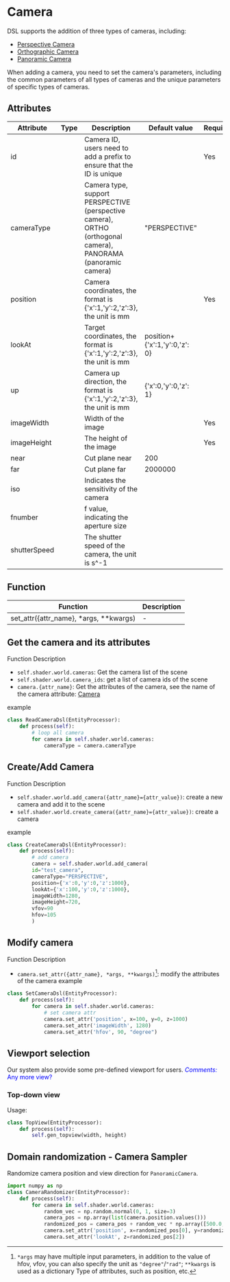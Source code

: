 # Camera

DSL supports the addition of three types of cameras, including:
* [Perspective Camera](../dsl/perspective_camera.md)
* [Orthographic Camera](../dsl/orthographic_camera.md)
* [Panoramic Camera](../dsl/panoramic_camera.md)

When adding a camera, you need to set the camera's parameters, including the common parameters of all types of cameras and the unique parameters of specific types of cameras.

## Attributes
<!-- ### General attributes -->
|Attribute|Type|Description|Default value|Required|
|---|---|---|---|---|
|id||Camera ID, users need to add a prefix to ensure that the ID is unique| |Yes|
|cameraType||Camera type, support PERSPECTIVE (perspective camera), ORTHO (orthogonal camera), PANORAMA (panoramic camera)|"PERSPECTIVE"|
|position||Camera coordinates, the format is {'x':1,'y':2,'z':3}, the unit is mm| |Yes|
|lookAt||Target coordinates, the format is {'x':1,'y':2,'z':3}, the unit is mm|position+{'x':1,'y':0,'z': 0}|
|up||Camera up direction, the format is {'x':1,'y':2,'z':3}, the unit is mm|{'x':0,'y':0,'z': 1}|
|imageWidth||Width of the image| |Yes|
|imageHeight||The height of the image| |Yes|
|near||Cut plane near| 200|
|far||Cut plane far|2000000|
|iso||Indicates the sensitivity of the camera||
|fnumber||f value, indicating the aperture size||
|shutterSpeed||The shutter speed of the camera, the unit is s^-1||

<!-- ### Specific attributes
#### PERSPECTIVE camera
|Attribute|Description|Default value|Required|
|---|---|---|---|
|vfov|Vertical fov, that is, fov in OpenGL, angle value|none|yes|
|hfov|Horizontal fov, when it coexists with vfov, vfov shall prevail, the angle value|none||

#### ORTHO camera
|Attribute|Description|Default value|Required|
|---|---|---|---|
|orthoWidth|The width of the camera displayed in the model space, in millimeters|none|yes|
|orthoHeight|The height displayed by the camera in the model space, in millimeters|none|yes| -->


<!-- # Camera operations -->
## Function
|Function   |Description    |
|---    |---    |
|set_attr({attr_name}, *args, **kwargs)|-|

<!-- toc -->
## Get the camera and its attributes
Function Description
* ```self.shader.world.cameras```: Get the camera list of the scene
* `self.shader.world.camera_ids`: get a list of camera ids of the scene
* ```camera.{attr_name}```: Get the attributes of the camera, see the name of the camera attribute: [Camera](../dsl/camera.md)

example
```python
class ReadCameraDsl(EntityProcessor):
    def process(self):
        # loop all camera
        for camera in self.shader.world.cameras:
            cameraType = camera.cameraType
```

## Create/Add Camera
Function Description
* ```self.shader.world.add_camera({attr_name}={attr_value})```: create a new camera and add it to the scene
* ```self.shader.world.create_camera({attr_name}={attr_value})```: create a camera

example
```python
class CreateCameraDsl(EntityProcessor):
    def process(self):
        # add camera
        camera = self.shader.world.add_camera(
        id="test_camera",
        cameraType="PERSPECTIVE",
        position={'x':0,'y':0,'z':1000},
        lookAt={'x':100,'y':0,'z':1000},
        imageWidth=1280,
        imageHeight=720,
        vfov=90
        hfov=105
        )
```


## Modify camera
Function Description
* ```camera.set_attr({attr_name}, *args, **kwargs)```[^args description]: modify the attributes of the camera
example
```python
class SetCameraDsl(EntityProcessor):
    def process(self):
        for camera in self.shader.world.cameras:
            # set camera attr
            camera.set_attr('position', x=100, y=0, z=1000)
            camera.set_attr('imageWidth', 1280)
            camera.set_attr('hfov', 90, "degree")
```
[^args description]: `*args` may have multiple input parameters, in addition to the value of hfov, vfov, you can also specify the unit as `"degree"`/`"rad"`; `**kwargs` is used as a dictionary Type of attributes, such as position, etc.


## Viewport selection

Our system also provide some pre-defined viewport for users.
<span style="color:blue">*Comments:* Any more view? </span>

### Top-down view
Usage:
```python
class TopView(EntityProcessor):
    def process(self):
        self.gen_topview(width, height)
```

## Domain randomization - Camera Sampler
Randomize camera position and view direction for `PanoramicCamera`.
```python
import numpy as np
class CameraRandomizer(EntityProcessor):
    def process(self):
        for camera in self.shader.world.cameras:
            random_vec = np.random.normal(0, 1, size=3)
            camera_pos = np.array(list(camera.position.values()))
            randomized_pos = camera_pos + random_vec * np.array([500.0, 500.0, 50.0])
            camera.set_attr('position', x=randomized_pos[0], y=randomized_pos[1], z=randomized_pos[2])
            camera.set_attr('lookAt', z=randomized_pos[2])
```